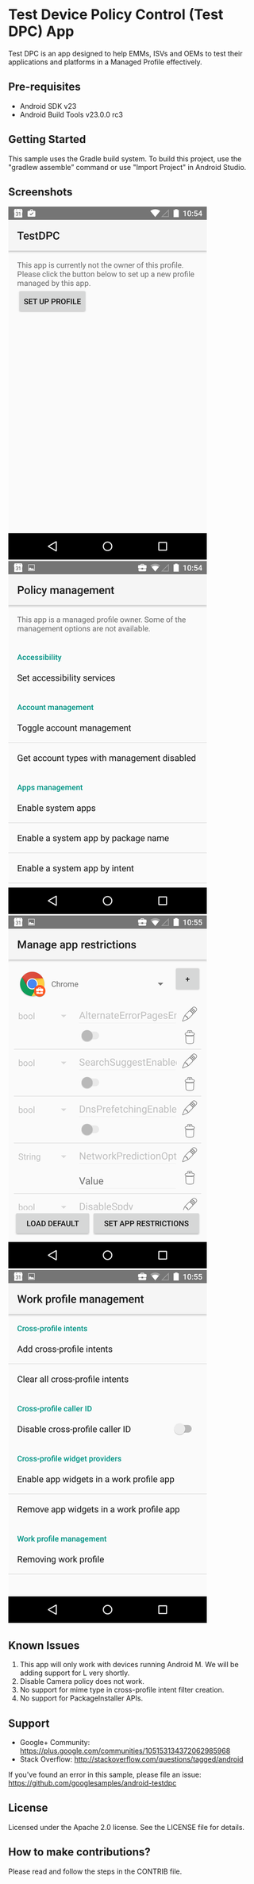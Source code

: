 Test Device Policy Control (Test DPC) App
=========================================

Test DPC is an app designed to help EMMs, ISVs and OEMs to test their applications and platforms in a Managed Profile effectively.

Pre-requisites
--------------

- Android SDK v23
- Android Build Tools v23.0.0 rc3

Getting Started
---------------

This sample uses the Gradle build system. To build this project, use the
"gradlew assemble” command or use "Import Project" in Android Studio.

Screenshots
-----------

![Setup](doc/setup.png "Setup screen")
![Policy Management](doc/policy_management.png "Home screen once the profile is setup")
![Manage App Restrictions](doc/manage_app_restrictions.png "Manage restrictions for apps in the Work Profile")
![Work Profile Management](doc/work_profile_management.png "Manage policies specific to the Work Profile")

Known Issues
------------

1. This app will only work with devices running Android M. We will be adding support for L very shortly.
2. Disable Camera policy does not work.
3. No support for mime type in cross-profile intent filter creation.
4. No support for PackageInstaller APIs.

Support
-------

- Google+ Community: https://plus.google.com/communities/105153134372062985968
- Stack Overflow: http://stackoverflow.com/questions/tagged/android

If you've found an error in this sample, please file an issue:
https://github.com/googlesamples/android-testdpc

License
-------

Licensed under the Apache 2.0 license. See the LICENSE file for details.

How to make contributions?
--------------------------

Please read and follow the steps in the CONTRIB file.
